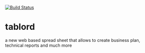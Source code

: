 [![Build Status](https://travis-ci.org//tablord/tablord?branch=master)](https://travis-ci.org/tablord/tablord)
# tablord
a new web based spread sheet that allows to create business plan, technical reports and much more
